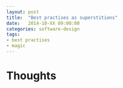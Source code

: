 ```yaml
---
layout: post
title:  "Best practises as superstitions"
date:   2014-10-XX 09:00:00
categories: software-design
tags:
- best practises
- magic
---
```


Thoughts
======